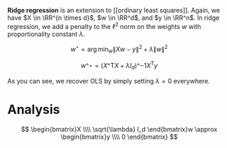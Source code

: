 **Ridge regression** is an extension to [[ordinary least squares]]. Again, we have $X \in \RR^{n \times d}$, $w \in \RR^d$, and $y \in \RR^n$. In ridge regression, we add a penalty to the $\ell^2$ norm on the weights $w$ with proportionality constant $\lambda$.

$$
w^\star = \arg\min_w \lVert Xw - y \rVert^2 + \lambda \lVert w \rVert^2
$$

$$
w\^\star = (X\^\mathsf{T}X + \lambda I_{d})\^{-1}X^\mathsf{T}y
$$

As you can see, we recover OLS by simply setting $\lambda = 0$ everywhere.

# Analysis

$$
\begin{bmatrix}X \\\\ \sqrt{\lambda} I_d \end{bmatrix}w \approx \begin{bmatrix}y \\\\ 0 \end{bmatrix}
$$